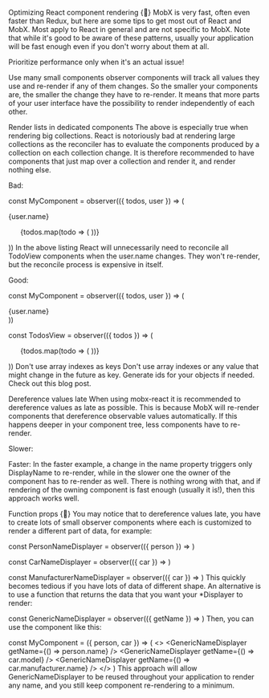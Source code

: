 Optimizing React component rendering {🚀}
MobX is very fast, often even faster than Redux, but here are some tips to get most out of React and MobX. Most apply to React in general and are not specific to MobX. Note that while it's good to be aware of these patterns, usually your application will be fast enough even if you don't worry about them at all.

Prioritize performance only when it's an actual issue!

Use many small components
observer components will track all values they use and re-render if any of them changes. So the smaller your components are, the smaller the change they have to re-render. It means that more parts of your user interface have the possibility to render independently of each other.

Render lists in dedicated components
The above is especially true when rendering big collections. React is notoriously bad at rendering large collections as the reconciler has to evaluate the components produced by a collection on each collection change. It is therefore recommended to have components that just map over a collection and render it, and render nothing else.

Bad:

const MyComponent = observer(({ todos, user }) => (
    <div>
        {user.name}
        <ul>
            {todos.map(todo => (
                <TodoView todo={todo} key={todo.id} />
            ))}
        </ul>
    </div>
))
In the above listing React will unnecessarily need to reconcile all TodoView components when the user.name changes. They won't re-render, but the reconcile process is expensive in itself.

Good:

const MyComponent = observer(({ todos, user }) => (
    <div>
        {user.name}
        <TodosView todos={todos} />
    </div>
))

const TodosView = observer(({ todos }) => (
    <ul>
        {todos.map(todo => (
            <TodoView todo={todo} key={todo.id} />
        ))}
    </ul>
))
Don't use array indexes as keys
Don't use array indexes or any value that might change in the future as key. Generate ids for your objects if needed. Check out this blog post.

Dereference values late
When using mobx-react it is recommended to dereference values as late as possible. This is because MobX will re-render components that dereference observable values automatically. If this happens deeper in your component tree, less components have to re-render.

Slower:

<DisplayName name={person.name} />
Faster:

<DisplayName person={person} />
In the faster example, a change in the name property triggers only DisplayName to re-render, while in the slower one the owner of the component has to re-render as well. There is nothing wrong with that, and if rendering of the owning component is fast enough (usually it is!), then this approach works well.

Function props {🚀}
You may notice that to dereference values late, you have to create lots of small observer components where each is customized to render a different part of data, for example:

const PersonNameDisplayer = observer(({ person }) => <DisplayName name={person.name} />)

const CarNameDisplayer = observer(({ car }) => <DisplayName name={car.model} />)

const ManufacturerNameDisplayer = observer(({ car }) =>
    <DisplayName name={car.manufacturer.name} />
)
This quickly becomes tedious if you have lots of data of different shape. An alternative is to use a function that returns the data that you want your *Displayer to render:

const GenericNameDisplayer = observer(({ getName }) => <DisplayName name={getName()} />)
Then, you can use the component like this:

const MyComponent = ({ person, car }) => (
    <>
        <GenericNameDisplayer getName={() => person.name} />
        <GenericNameDisplayer getName={() => car.model} />
        <GenericNameDisplayer getName={() => car.manufacturer.name} />
    </>
)
This approach will allow GenericNameDisplayer to be reused throughout your application to render any name, and you still keep component re-rendering to a minimum.
